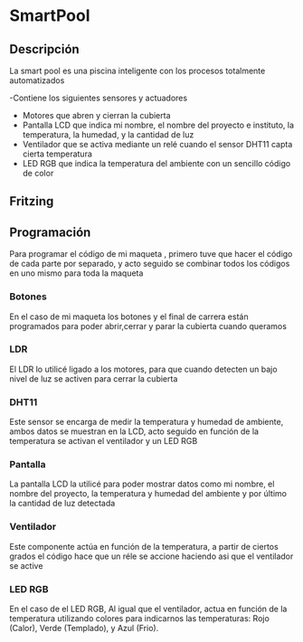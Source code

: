 # SmartPool

## Descripción

La smart pool es una piscina inteligente con los procesos totalmente  automatizados

-Contiene los siguientes sensores y actuadores

- Motores que abren y cierran la cubierta
- Pantalla LCD que indica mi nombre, el nombre del proyecto e instituto, la temperatura, la humedad, y la cantidad de luz
- Ventilador que se activa mediante un relé cuando el sensor DHT11 capta cierta temperatura
- LED RGB que indica la temperatura del ambiente con un sencillo código de color
## Fritzing



## Programación

Para programar el código de mi maqueta , primero tuve que hacer el código de cada parte por separado, y acto seguido se combinar todos los códigos en uno mismo para toda la maqueta

### Botones

En el caso de mi maqueta los botones y el final de carrera están programados para poder abrir,cerrar y parar la cubierta cuando queramos

### LDR

El LDR lo utilicé ligado a los motores, para que cuando detecten un bajo nivel de luz se activen para cerrar la cubierta

### DHT11

Este sensor se encarga de medir la temperatura y humedad de ambiente, ambos datos se muestran en la LCD, acto seguido en función de la temperatura se activan el ventilador y un LED RGB 

### Pantalla

La pantalla LCD la utilicé para poder mostrar datos como mi nombre, el nombre del proyecto, la temperatura y humedad del ambiente y por último la cantidad de luz detectada

### Ventilador

Este componente actúa en función de la temperatura, a partir de ciertos grados el código hace que un réle se accione haciendo asi que el ventilador se active

### LED RGB

En el caso de el LED RGB, Al igual que el ventilador, actua en función de la temperatura utilizando colores para indicarnos las temperaturas: Rojo (Calor), Verde (Templado), y Azul (Frio).<br/>

